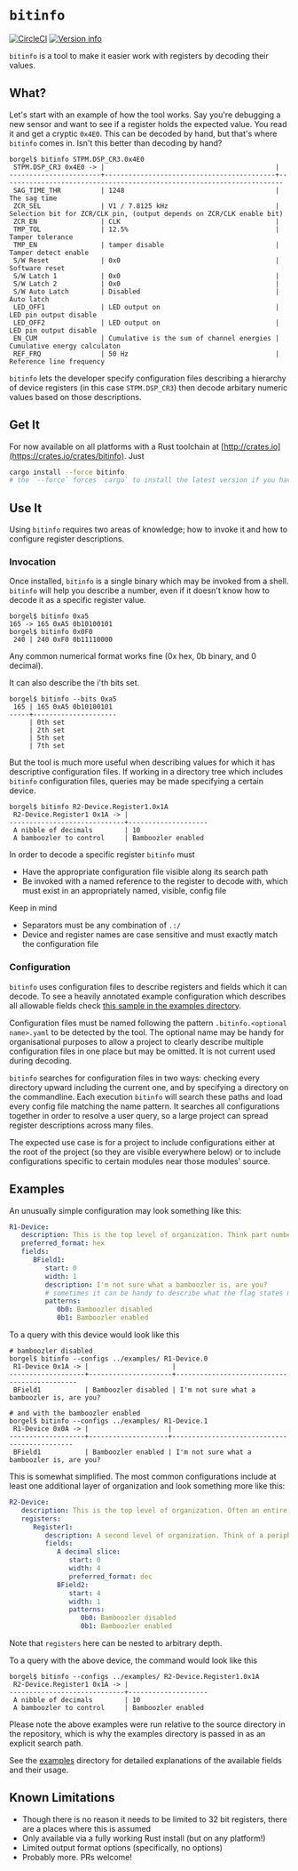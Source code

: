 # `bitinfo`

[![CircleCI](https://circleci.com/gh/borgel/bitinfo.svg?style=shield)](https://github.com/borgel/bitinfo)
[![Version info](https://img.shields.io/crates/v/bitinfo.svg)](https://crates.io/crates/bitinfo)

`bitinfo` is a tool to make it easier work with registers by decoding their values.

## What?
Let's start with an example of how the tool works. Say you're debugging a new sensor and want to see if a register holds the expected value. You read it and get a cryptic `0x4E0`. This can be decoded by hand, but that's where `bitinfo` comes in. Isn't this better than decoding by hand?
```
borgel$ bitinfo STPM.DSP_CR3.0x4E0
 STPM.DSP_CR3 0x4E0 -> |                                           |
-----------------------+-------------------------------------------+-----------------------------------------------------------------------
 SAG_TIME_THR          | 1248                                      | The sag time
 ZCR_SEL               | V1 / 7.8125 kHz                           | Selection bit for ZCR/CLK pin, (output depends on ZCR/CLK enable bit)
 ZCR_EN                | CLK                                       |
 TMP_TOL               | 12.5%                                     | Tamper tolerance
 TMP_EN                | tamper disable                            | Tamper detect enable
 S/W Reset             | 0x0                                       | Software reset
 S/W Latch 1           | 0x0                                       |
 S/W Latch 2           | 0x0                                       |
 S/W Auto Latch        | Disabled                                  | Auto latch
 LED_OFF1              | LED output on                             | LED pin output disable
 LED_OFF2              | LED output on                             | LED pin output disable
 EN_CUM                | Cumulative is the sum of channel energies | Cumulative energy calculaton
 REF_FRQ               | 50 Hz                                     | Reference line frequency
```
`bitinfo` lets the developer specify configuration files describing a hierarchy of device registers (in this case `STPM.DSP_CR3`) then decode arbitary numeric values based on those descriptions.

## Get It
For now available on all platforms with a Rust toolchain at [http://crates.io](https://crates.io/crates/bitinfo). Just
```bash
cargo install --force bitinfo
# the `--force` forces `cargo` to install the latest version if you have an earlier one
```

## Use It
Using `bitinfo` requires two areas of knowledge; how to invoke it and how to configure register descriptions.

### Invocation
Once installed, `bitinfo` is a single binary which may be invoked from a shell. `bitinfo` will help
you describe a number, even if it doesn't know how to decode it as a specific register value.
```
borgel$ bitinfo 0xa5
165 -> 165 0xA5 0b10100101
borgel$ bitinfo 0x0F0
 240 | 240 0xF0 0b11110000
```
Any common numerical format works fine (0x hex, 0b binary, and 0 decimal).

It can also describe the i'th bits set.
```
borgel$ bitinfo --bits 0xa5
 165 | 165 0xA5 0b10100101
-----+---------------------
     | 0th set
     | 2th set
     | 5th set
     | 7th set
```

But the tool is much more useful when describing values for which it has descriptive configuration files.
If working in a directory tree which includes `bitinfo` configuration files, queries may be made specifying
a certain device.
```
borgel$ bitinfo R2-Device.Register1.0x1A
 R2-Device.Register1 0x1A -> |
-----------------------------+--------------------
 A nibble of decimals        | 10
 A bamboozler to control     | Bamboozler enabled
```

In order to decode a specific register `bitinfo` must
* Have the appropriate configuration file visible along its search path
* Be invoked with a named reference to the register to decode with, which must exist in an appropriately named, visible, config file

Keep in mind
* Separators must be any combination of `.:/`
* Device and register names are case sensitive and must exactly match the configuration file

### Configuration
`bitinfo` uses configuration files to describe registers and fields which it can decode. To see
a heavily annotated example configuration which describes all allowable fields
check [this sample in the examples directory](examples/.bitinfo.yaml).

Configuration files must be named following the pattern `.bitinfo.<optional name>.yaml` to be detected
by the tool. The optional name may be handy for organisational purposes to allow a project to clearly
describe multiple configuration files in one place but may be omitted. It is not current used during decoding.

`bitinfo` searches for configuration files in two ways: checking every directory upward including the current one, and by
specifying a directory on the commandline. Each execution `bitinfo` will search these
paths and load every config file matching the name pattern. It searches all configurations together
in order to resolve a user query, so a large project can spread register descriptions across many files.

The expected use case is for a project to include configurations
either at the root of the project (so they are visible everywhere below) or to include configurations
specific to certain modules near those modules' source.

## Examples
An unusually simple configuration may look something like this:
```yaml
R1-Device:
   description: This is the top level of organization. Think part number like LIS2DH or STM32F104
   preferred_format: hex
   fields:
      BField1:
         start: 0
         width: 1
         description: I'm not sure what a bamboozler is, are you?
         # sometimes it can be handy to describe what the flag states mean
         patterns:
            0b0: Bamboozler disabled
            0b1: Bamboozler enabled
```
To a query with this device would look like this
```
# bamboozler disabled
borgel$ bitinfo --configs ../examples/ R1-Device.0
 R1-Device 0x1A -> |                     |
-------------------+---------------------+---------------------------------------------
 BField1           | Bamboozler disabled | I'm not sure what a bamboozler is, are you?

# and with the bamboozler enabled
borgel$ bitinfo --configs ../examples/ R1-Device.1
 R1-Device 0x0A -> |                    |
-------------------+--------------------+---------------------------------------------
 BField1           | Bamboozler enabled | I'm not sure what a bamboozler is, are you?
```

This is somewhat simplified. The most common configurations include at least one additional layer of
organization and look something more like this:
```yaml
R2-Device:
   description: This is the top level of organization. Often an entire device (CPU, complex sensor, etc)
   registers:
      Register1:
         description: A second level of organization. Think of a peripheral or register in a CPU or sensor
         fields:
            A decimal slice:
               start: 0
               width: 4
               preferred_format: dec
            BField2:
               start: 4
               width: 1
               patterns:
                  0b0: Bamboozler disabled
                  0b1: Bamboozler enabled
```
Note that `registers` here can be nested to arbitrary depth.

To a query with the above device, the command would look like this
```
borgel$ bitinfo --configs ../examples/ R2-Device.Register1.0x1A
 R2-Device.Register1 0x1A -> |
-----------------------------+--------------------
 A nibble of decimals        | 10
 A bamboozler to control     | Bamboozler enabled
```

Please note the above examples were run relative to the source directory in the repository, which is why
the examples directory is passed in as an explicit search path.

See the [examples](examples/) directory for detailed explanations of the available fields and their
usage.

## Known Limitations
* Though there is no reason it needs to be limited to 32 bit registers, there are a places where this is assumed
* Only available via a fully working Rust install (but on any platform!)
* Limited output format options (specifically, no options)
* Probably more. PRs welcome!

